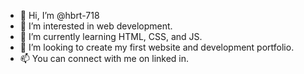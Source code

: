 - 👋 Hi, I’m @hbrt-718
- 👀 I’m interested in web development.
- 🌱 I’m currently learning HTML, CSS, and JS.
- 💞️ I’m looking to create my first website and development portfolio.
- 📫 You can connect with me on linked in. 

<!---
hbrt-718/hbrt-718 is a ✨ special ✨ repository because its `README.md` (this file) appears on your GitHub profile.
You can click the Preview link to take a look at your changes.
--->
